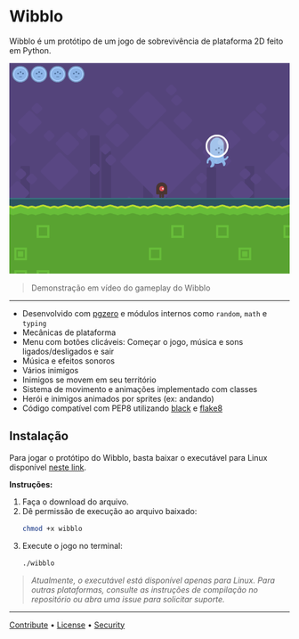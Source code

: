 # Wibblo

Wibblo é um protótipo de um jogo de sobrevivência de plataforma 2D feito em Python.

![Demonstração do Wibblo](docs/demo.png)

> Demonstração em vídeo do gameplay do Wibblo

---

- Desenvolvido com [pgzero](https://github.com/pgzero/pgzero) e módulos internos como `random`, `math` e `typing`
- Mecânicas de plataforma
- Menu com botões clicáveis: Começar o jogo, música e sons ligados/desligados e sair
- Música e efeitos sonoros
- Vários inimigos
- Inimigos se movem em seu território
- Sistema de movimento e animações implementado com classes
- Herói e inimigos animados por sprites (ex: andando)
- Código compatível com PEP8 utilizando [black](https://github.com/psf/black) e [flake8](https://github.com/PyCQA/flake8)

## Instalação

Para jogar o protótipo do Wibblo, basta baixar o executável para Linux disponível [neste link](https://drive.google.com/file/d/1BbqR4G8TJpzmUQwI4AMJjN8NTN-iyCzA/view?usp=sharing).

**Instruções:**
1. Faça o download do arquivo.
2. Dê permissão de execução ao arquivo baixado:
   ```bash
   chmod +x wibblo
   ```
3. Execute o jogo no terminal:
   ```bash
   ./wibblo
   ```

> *Atualmente, o executável está disponível apenas para Linux. Para outras plataformas, consulte as instruções de compilação no repositório ou abra uma issue para solicitar suporte.*

---

[Contribute](./CONTRIBUTING.md) • [License](./LICENSE) • [Security](./SECURITY.md)
